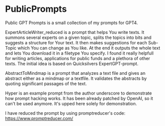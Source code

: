 # PublicPrompts
Public GPT Prompts is a small collection of my prompts for GPT4.

ExpertArticleWriter_reduced is a prompt that helps You write texts. It summons several experts on a given topic, splits the topics into bits and suggests a structure for Your text. It then makes suggestions for each Sub-Topic which You can change as You like. At the end it outputs the whole text and lets You download it in a filetype You specify. I found it really helpfull for writing articles, applications for public funds and a plethora of other texts. The initial idea is based on Quicksilvers ExpertGPT-prompt. 

AbstractToMindmap is a prompt that analyzes a text file and gives an abstract either as a mindmap or a textfile. It validates the abstracts by quoting significant passages of the text.

Hyper is an example prompt from the author underscore to demonstrate how prompt hacking works. It has been already patched by OpenAI, so it can't be used anymore. It's upped here solely for demonstration.

I have reduced the prompt by using promptreducer's code: https://www.promptreducer.com/
